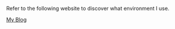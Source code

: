 Refer to the following website to discover what environment I use.

[My Blog](https://www.cnblogs.com/zsj6315/p/18806469/verilog_light_compile_simulation_synthesis_implementation_program)
